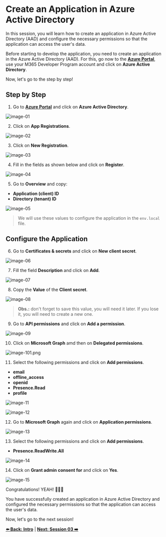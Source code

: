 # Create an Application in Azure Active Directory

In this session, you will learn how to create an application in Azure Active Directory (AAD) and configure the necessary permissions so that the application can access the user's data.

Before starting to develop the application, you need to create an application in the Azure Active Directory (AAD). For this, go now to the **[Azure Portal](https://portal.azure.com/)**, use your M365 Developer Program account and click on **Azure Active Directory**.

Now, let's go to the step by step!

## Step by Step

1. Go to **[Azure Portal](https://portal.azure.com/)** and click on **Azure Active Directory**.

![image-01](./../../workshop-images/images-demo-01/image-01.png)

2. Click on **App Registrations**.

![image-02](./../../workshop-images/images-demo-01/image-02.png)

3. Click on **New Registration**.

![image-03](./../../workshop-images/images-demo-01/image-03.png)

4. Fill in the fields as shown below and click on **Register**.

![image-04](./../../workshop-images/images-demo-01/image-04.png)

5. Go to **Overview** and copy:
   
- **Application (client) ID**
- **Directory (tenant) ID**

![image-05](./../../workshop-images/images-demo-01/image-05.png)

> We will use these values to configure the application in the `env.local` file.

## Configure the Application

6. Go to **Certificates & secrets** and click on **New client secret**.

![image-06](./../../workshop-images/images-demo-01/image-06.png)

7. Fill the field **Description** and click on **Add**.

![image-07](./../../workshop-images/images-demo-01/image-07.png)

8. Copy the **Value** of the **Client secret**.

![image-08](./../../workshop-images/images-demo-01/image-08.png)

> **Obs.:** don't forget to save this value, you will need it later. If you lose it, you will need to create a new one.

9. Go to **API permissions** and click on **Add a permission**.

![image-09](./../../workshop-images/images-demo-01/image-09.png)

10. Click on **Microsoft Graph** amd then on **Delegated permissions**.

![image-101.png](./../../workshop-images/images-demo-01/image-101.png)

11. Select the following permissions and click on **Add permissions**.

- **email**
- **offline_access**
- **openid**
- **Presence.Read**
- **profile**

![image-11](./../../workshop-images/images-demo-01/image-11.png)

![image-12](./../../workshop-images/images-demo-01/image-12.png)

12. Go to **Microsoft Graph** again and click on **Application permissions**.

![image-13](./../../workshop-images/images-demo-01/image-13.png)

13. Select the following permissions and click on **Add permissions**.

- **Presence.ReadWrite.All**

![image-14](./../../workshop-images/images-demo-01/image-14.png)

14. Click on **Grant admin consent for <your-tenant-name>** and click on **Yes**.

![image-15](./../../workshop-images/images-demo-01/image-15.png)

Congratulations! YEAH! 🎉🎉🎉

You have successfully created an application in Azure Active Directory and configured the necessary permissions so that the application can access the user's data.

Now, let's go to the next session!


**[⬅️ Back: Intro](./01-intro.md)**
| **[Next: Session 03 ➡️](./03-session.md)**
